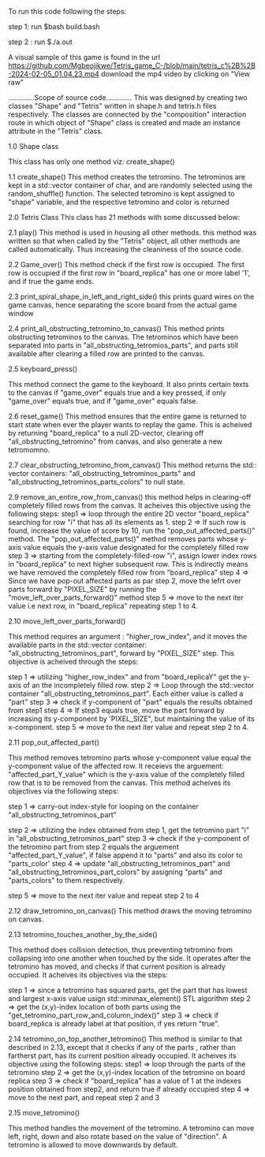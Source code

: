 


To run this code following the steps:

step 1:  run $bash build.bash

step 2 : run  $./a.out

A visual sample of this game is found in the url https://github.com/Mgbeojikwe/Tetris_game_C-/blob/main/tetris_c%2B%2B-2024-02-05_01.04.23.mp4 download the mp4 video by clicking on "View raw"

.............Scope of source code............. This was designed by creating two classes "Shape" and "Tetris" written in shape.h and tetris.h files respectively. The classes are connected by the "composition" interaction route in which object of "Shape" class is created and made an instance attribute in the "Tetris" class.

1.0 Shape class

This class has only one method viz: create_shape() 

1.1 create_shape() This method creates the tetromino. The tetrominos are kept in a std::vector container of char, and are randomly selected using the random_shuffle() function. The selected tetromino is kept assigned to "shape" variable, and the respective tetromino and color is returned

2.0 Tetris Class This class has 21 methods with some discussed below:

2.1 play() This method is used in housing all other methods. this method was written so that when called by the "Tetris" object, all other methods are called automatically. Thus increasing the cleaniness of the source code.

2.2 Game_over() This method check if the first row is occupied. The first row is occupied if the first row in "board_replica" has one or more label '1', and if true the game ends.

2.3 print_spiral_shape_in_left_and_right_side() this prints guard wires on the game canvas, hence separating the score board from the actual game window

2.4 print_all_obstructing_tetromino_to_canvas() This method prints obstructing tetrominos to the canvas. The tetrominos which have been separated into parts in "all_obstructing_tetromios_parts", and parts still available after clearing a filled row are printed to the canvas.

2.5 keyboard_press()

This method connect the game to the keyboard. It also prints certain texts to the canvas if "game_over" equals true and a key pressed, if only "game_over" equals true, and if "game_over" equals false.

2.6 reset_game() This method ensures that the entire game is returned to start state when ever the player wants to replay the game. This is acheived by returning "board_replica" to a null 2D-vector, clearing off "all_obstructing_tetromino" from canvas, and also generate a new tetromomno.

2.7 clear_obstructing_tetromino_from_canvas() This method returns the std:: vector containers: "all_obstructing_tetrominos_parts" and "all_obstructing_tetrominos_parts_colors" to null state.

2.9 remove_an_entire_row_from_canvas() this method helps in clearing-off completely filled rows from the canvas. It acheives this objective using the following steps: step1 => loop through the entire 2D vector "board_replica" searching for row "i" that has all its elements as 1. step 2 => If such row is found, increase the value of score by 10, run the "pop_out_affected_parts()" method. The "pop_out_affected_parts()" method removes parts whose y-axis value equals the y-axis value designated for the completely filled row step 3 => starting from the completely-filled-row "i", assign lower index rows in "board_replica" to next higher subsequent row. This is indirectly means we have removed the completely filled row from "board_replica" step 4 => Since we have pop-out affected parts as par step 2, move the lefrt over parts forward by "PIXEL_SIZE" by running the "move_left_over_parts_forward()" method step 5 => move to the next iter value i.e next row, in "board_replica" repeating step 1 to 4.

2.10 move_left_over_parts_forward()

This method requires an argument : "higher_row_index", and it moves the available parts in the std::vector container: "all_obstructing_tetrominos_part", forward by "PIXEL_SIZE" step. This objective is acheived through the steps:

step 1 => utilizing "higher_row_index" and from "board_replicaY" get the y-axis of an the incompletely filled row.
step 2 => Loop through the std::vector container  "all_obstructing_tetrominos_part". Each either value is called a "part" 
step 3 => check if y-component of "part" equals the results obtained from step1
step 4 => If step3 equals true, move the part forward by increasing its y-component by 'PIXEL_SIZE", but maintaining the value of its x-component.
step 5 => move to the next iter value and repeat step 2 to 4.

2.11 pop_out_affected_part()

This method removes tetromino parts whose y-component value equal the y-component value of the affected row. It receievs the arguement: "affected_part_Y_value" which is the y-axis value of the completely filled row that is to be removed from the canvas. This method acheives its objectives via the following steps:

step 1 => carry-out index-style for looping on the container  "all_obstructing_tetrominos_part" 

step 2 => utilizing the index obtained from step 1, get the tetromino part "i"  in  "all_obstructing_tetrominos_part"
step 3 => check if the y-component of the tetromino part from step 2 equals the arguement "affected_part_Y_value", if false append it to "parts" and also its color to "parts_color'
step 4 => update "all_obstructing_tetrominos_part" and  "all_obstructing_tetrominos_part_colors" by assigning "parts" and "parts_colors" to them respectively.

step 5 => move to the next iter value and repeat step 2 to 4

2.12 draw_tetromino_on_canvas() This method draws the moving tetromino on canvas.

2.13 tetromino_touches_another_by_the_side()

This method does collision detection, thus preventing tetromino from collapsing into one another when touched by the side. It operates after the tetromino has moved, and checks if that current position is already occupied.  It acheives its objectives via the steps:

step 1 => since a tetromino has squared parts, get the part that has lowest and largest x-axis value usign std::minmax_element()  STL algorithm
step 2 => get the (x,y)-index location of both parts using the "get_tetromino_part_row_and_column_index()"
step 3 => check if board_replica is already label at that position, if yes return "true".

2.14 tetromino_on_top_another_tetromino() This method is similar to that described in 2.13, except that it checks if any of the parts , rather than fartherst part, has its current position already occupied. It acheives its objective using the following steps: step1 => loop through the parts of the tetromino step 2 => get the (x,y)-index location of the tetromino on board replica step 3 => check if "board_replica" has a value of 1 at the indexes position obtained from step2, and return true if already occupied step 4 => move to the next part, and repeat step 2 and 3

2.15 move_tetromino()

This method  handles the movement of the tetromino. A tetromino can move left, right, down and also rotate based on the value of "direction". A tetromino is allowed to move downwards by default.

